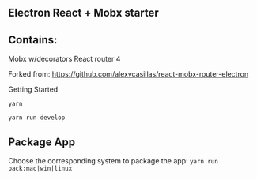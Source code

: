 ## Electron React + Mobx starter

## Contains:

Mobx w/decorators
React router 4

Forked from: https://github.com/alexvcasillas/react-mobx-router-electron

Getting Started

`yarn`

`yarn run develop`

## Package App

Choose the corresponding system to package the app:
`yarn run pack:mac|win|linux`
